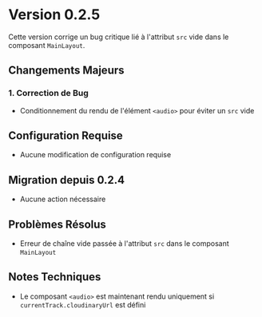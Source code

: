 # Version 0.2.5

Cette version corrige un bug critique lié à l'attribut `src` vide dans le composant `MainLayout`.

## Changements Majeurs

### 1. Correction de Bug
- Conditionnement du rendu de l'élément `<audio>` pour éviter un `src` vide

## Configuration Requise
- Aucune modification de configuration requise

## Migration depuis 0.2.4
- Aucune action nécessaire

## Problèmes Résolus
- Erreur de chaîne vide passée à l'attribut `src` dans le composant `MainLayout`

## Notes Techniques
- Le composant `<audio>` est maintenant rendu uniquement si `currentTrack.cloudinaryUrl` est défini 